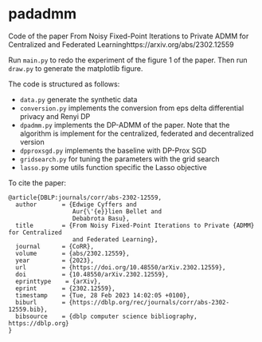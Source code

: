 # padadmm

Code of the paper From Noisy Fixed-Point Iterations to Private ADMM for Centralized and Federated Learninghttps://arxiv.org/abs/2302.12559

Run `main.py` to redo the experiment of the figure 1 of the paper. Then run `draw.py` to generate the matplotlib figure.

The code is structured as follows:
- `data.py` generate the synthetic data
- `conversion.py` implements the conversion from eps delta differential privacy and Renyi DP
- `dpadmm.py` implements the DP-ADMM of the paper. Note that the algorithm is implement for the centralized, federated and decentralized version
- `dpproxsgd.py` implements the baseline with DP-Prox SGD
- `gridsearch.py` for tuning the parameters with the grid search
- `lasso.py` some utils function specific the Lasso objective


To cite the paper:
```
@article{DBLP:journals/corr/abs-2302-12559,
  author       = {Edwige Cyffers and
                  Aur{\'{e}}lien Bellet and
                  Debabrota Basu},
  title        = {From Noisy Fixed-Point Iterations to Private {ADMM} for Centralized
                  and Federated Learning},
  journal      = {CoRR},
  volume       = {abs/2302.12559},
  year         = {2023},
  url          = {https://doi.org/10.48550/arXiv.2302.12559},
  doi          = {10.48550/arXiv.2302.12559},
  eprinttype    = {arXiv},
  eprint       = {2302.12559},
  timestamp    = {Tue, 28 Feb 2023 14:02:05 +0100},
  biburl       = {https://dblp.org/rec/journals/corr/abs-2302-12559.bib},
  bibsource    = {dblp computer science bibliography, https://dblp.org}
}
```